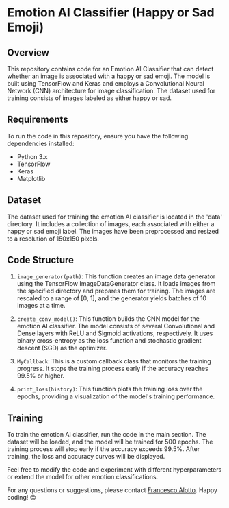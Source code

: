 # Emotion AI Classifier (Happy or Sad Emoji)

## Overview

This repository contains code for an Emotion AI Classifier that can detect whether an image is associated with a happy or sad emoji. The model is built using TensorFlow and Keras and employs a Convolutional Neural Network (CNN) architecture for image classification. The dataset used for training consists of images labeled as either happy or sad.

## Requirements

To run the code in this repository, ensure you have the following dependencies installed:

- Python 3.x
- TensorFlow
- Keras
- Matplotlib

## Dataset

The dataset used for training the emotion AI classifier is located in the 'data' directory. It includes a collection of images, each associated with either a happy or sad emoji label. The images have been preprocessed and resized to a resolution of 150x150 pixels.

## Code Structure

1. `image_generator(path)`: This function creates an image data generator using the TensorFlow ImageDataGenerator class. It loads images from the specified directory and prepares them for training. The images are rescaled to a range of [0, 1], and the generator yields batches of 10 images at a time.

2. `create_conv_model()`: This function builds the CNN model for the emotion AI classifier. The model consists of several Convolutional and Dense layers with ReLU and Sigmoid activations, respectively. It uses binary cross-entropy as the loss function and stochastic gradient descent (SGD) as the optimizer.

3. `MyCallback`: This is a custom callback class that monitors the training progress. It stops the training process early if the accuracy reaches 99.5% or higher.

4. `print_loss(history)`: This function plots the training loss over the epochs, providing a visualization of the model's training performance.

## Training

To train the emotion AI classifier, run the code in the main section. The dataset will be loaded, and the model will be trained for 500 epochs. The training process will stop early if the accuracy exceeds 99.5%. After training, the loss and accuracy curves will be displayed.

Feel free to modify the code and experiment with different hyperparameters or extend the model for other emotion classifications.

For any questions or suggestions, please contact [Francesco Alotto](mailto:franalotto94@gmail.com). Happy coding! 😊
